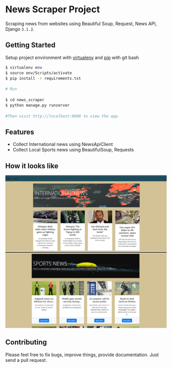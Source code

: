 
# News Scraper Project

Scraping news from websites using Beautiful Soup, Request, News API, Django `3.1.2`.

## Getting Started

Setup project environment with [virtualenv](https://virtualenv.pypa.io) and [pip](https://pip.pypa.io) with git bash

```bash
$ virtualenv env
$ source env/Scripts/activate
$ pip install -r requirements.txt 

# Run

$ cd news_scraper
$ python manage.py runserver

#Then visit http://localhost:8000 to view the app.
```

## Features

* Collect International news using NewsApiClient 
* Collect Local Sports news using BeautifulSoup, Requests

## How it looks like
![Screenshot](Screenshot_4.png)
![Screenshot](Screenshot_2.png)


## Contributing

Please feel free to fix bugs, improve things, provide documentation. Just send a pull request.